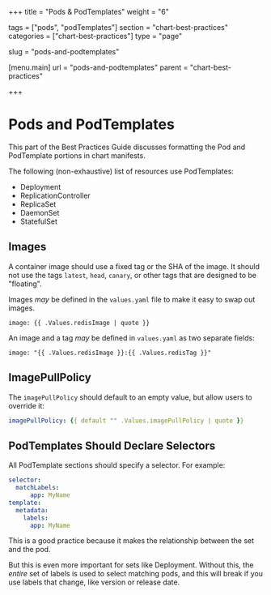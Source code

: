 +++
title = "Pods & PodTemplates"
weight = "6"

tags = ["pods", "podTemplates"]
section = "chart-best-practices"
categories = ["chart-best-practices"]
type = "page"

slug = "pods-and-podtemplates"

[menu.main]
  url = "pods-and-podtemplates"
  parent = "chart-best-practices"

+++

# Pods and PodTemplates

This part of the Best Practices Guide discusses formatting the Pod and PodTemplate
portions in chart manifests.

The following (non-exhaustive) list of resources use PodTemplates:

- Deployment
- ReplicationController
- ReplicaSet
- DaemonSet
- StatefulSet

## Images

A container image should use a fixed tag or the SHA of the image. It should not use the tags `latest`, `head`, `canary`, or other tags that are designed to be "floating".


Images _may_ be defined in the `values.yaml` file to make it easy to swap out images.

```
image: {{ .Values.redisImage | quote }}
```

An image and a tag _may_ be defined in `values.yaml` as two separate fields:

```
image: "{{ .Values.redisImage }}:{{ .Values.redisTag }}"
```

## ImagePullPolicy

The `imagePullPolicy` should default to an empty value, but allow users to override it:

```yaml
imagePullPolicy: {{ default "" .Values.imagePullPolicy | quote }}
```

## PodTemplates Should Declare Selectors

All PodTemplate sections should specify a selector. For example:

```yaml
selector:
  matchLabels:
      app: MyName
template:
  metadata:
    labels:
      app: MyName
```

This is a good practice because it makes the relationship between the set and
the pod.

But this is even more important for sets like Deployment.
Without this, the _entire_ set of labels is used to select matching pods, and
this will break if you use labels that change, like version or release date.


